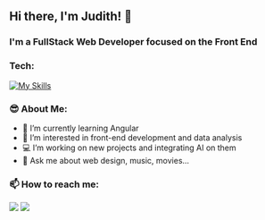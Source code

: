 ## Hi there, I'm Judith! 👋


<!-- **Juth7/juth7** is a ✨ _special_ ✨ repository because its `README.md` (this file) appears on your GitHub profile. -->

<!-- Here are some ideas to get you started: -->

### I'm a FullStack Web Developer focused on the Front End

### Tech:

[![My Skills](https://skillicons.dev/icons?i=react,redux,js,ts,html,css,figma,tailwind,mui,bootstrap,git,postgres,mongodb,mysql,nextjs)](https://skillicons.dev)

### 😎 About Me: 

- 🌱 I’m currently learning Angular
- 👀 I’m interested in front-end development and data analysis
- 💻 I’m working on new projects and integrating AI on them 
- 💬 Ask me about web design, music, movies...

### 📫 How to reach me:
<a href="mailto:mjudith079@gmail.com"><img src="https://img.shields.io/badge/Gmail-D14836?style=for-the-badge&logo=gmail&logoColor=white"/></a>
<a href="https://ve.linkedin.com/in/maria-judith-lara-goncalves"><img src="https://img.shields.io/badge/LinkedIn-0077B5?style=for-the-badge&logo=linkedin&logoColor=white"></a>
